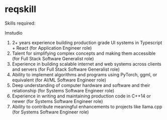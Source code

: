 # reqskill
Skills required:

lmstudio
1. 2+ years experience building production grade UI systems in Typescript + React (for Application Engineer role)
2. Talent for simplifying complex concepts and making them accessible (for Full Stack Software Generalist role)
3. Experience in building scalable internet and web systems across clients and servers (for Full Stack Software Generalist role)
4. Ability to implement algorithms and programs using PyTorch, ggml, or equivalent (for AI/ML Software Engineer role)
5. Deep understanding of computer hardware and software and their relationship (for Systems Software Engineer role)
6. Experience in writing and maintaining production code in C++14 or newer (for Systems Software Engineer role)
7. Ability to contribute meaningful enhancements to projects like llama.cpp (for Systems Software Engineer role)
